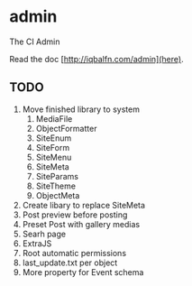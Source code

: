 # admin
The CI Admin

Read the doc [http://iqbalfn.com/admin](here).

## TODO

1. Move finished library to system
    1. MediaFile
    2. ObjectFormatter
    3. SiteEnum
    4. SiteForm
    5. SiteMenu
    6. SiteMeta
    7. SiteParams
    8. SiteTheme
    9. ObjectMeta
2. Create libary to replace SiteMeta
3. Post preview before posting
4. Preset Post with gallery medias
5. Searh page
6. ExtraJS
7. Root automatic permissions
8. last_update.txt per object
9. More property for Event schema